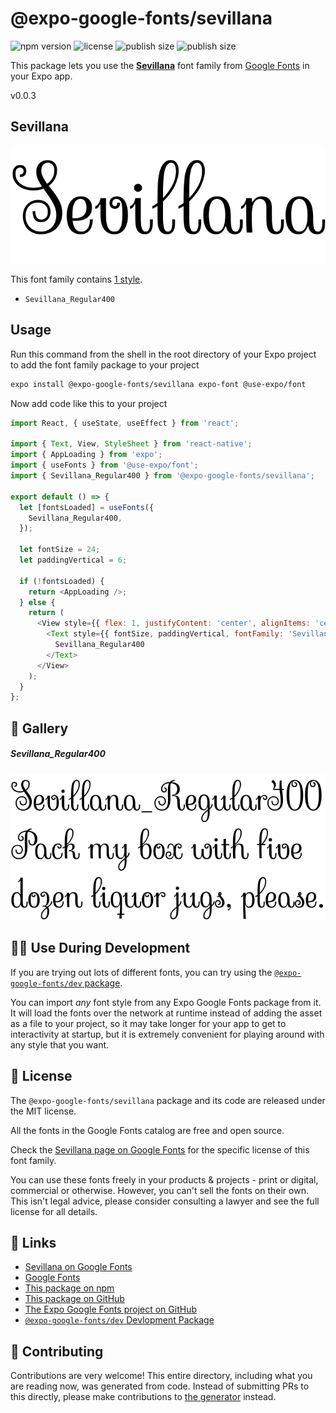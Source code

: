 # @expo-google-fonts/sevillana

![npm version](https://flat.badgen.net/npm/v/@expo-google-fonts/sevillana)
![license](https://flat.badgen.net/github/license/expo/google-fonts)
![publish size](https://flat.badgen.net/packagephobia/install/@expo-google-fonts/sevillana)
![publish size](https://flat.badgen.net/packagephobia/publish/@expo-google-fonts/sevillana)

This package lets you use the [**Sevillana**](https://fonts.google.com/specimen/Sevillana) font family from [Google Fonts](https://fonts.google.com/) in your Expo app.

v0.0.3

## Sevillana

![Sevillana](./font-family.png)

This font family contains [1 style](#-gallery).

- `Sevillana_Regular400`

## Usage

Run this command from the shell in the root directory of your Expo project to add the font family package to your project
```sh
expo install @expo-google-fonts/sevillana expo-font @use-expo/font
```

Now add code like this to your project
```js
import React, { useState, useEffect } from 'react';

import { Text, View, StyleSheet } from 'react-native';
import { AppLoading } from 'expo';
import { useFonts } from '@use-expo/font';
import { Sevillana_Regular400 } from '@expo-google-fonts/sevillana';

export default () => {
  let [fontsLoaded] = useFonts({
    Sevillana_Regular400,
  });

  let fontSize = 24;
  let paddingVertical = 6;

  if (!fontsLoaded) {
    return <AppLoading />;
  } else {
    return (
      <View style={{ flex: 1, justifyContent: 'center', alignItems: 'center' }}>
        <Text style={{ fontSize, paddingVertical, fontFamily: 'Sevillana_Regular400' }}>
          Sevillana_Regular400
        </Text>
      </View>
    );
  }
};

```

## 🔡 Gallery

##### Sevillana_Regular400
![Sevillana_Regular400](./1932da733380cee1525fb66845203d6b91ab799d20f9836d43b021d247101c76.ttf.png)


## 👩‍💻 Use During Development

If you are trying out lots of different fonts, you can try using the [`@expo-google-fonts/dev` package](https://github.com/expo/google-fonts/tree/master/font-packages/dev#readme).

You can import *any* font style from any Expo Google Fonts package from it. It will load the fonts
over the network at runtime instead of adding the asset as a file to your project, so it may take longer
for your app to get to interactivity at startup, but it is extremely convenient
for playing around with any style that you want.

## 📖 License

The `@expo-google-fonts/sevillana` package and its code are released under the MIT license.

All the fonts in the Google Fonts catalog are free and open source.

Check the [Sevillana page on Google Fonts](https://fonts.google.com/specimen/Sevillana) for the specific license of this font family.

You can use these fonts freely in your products & projects - print or digital, commercial or otherwise. However, you can't sell the fonts on their own. This isn't legal advice, please consider consulting a lawyer and see the full license for all details.

## 🔗 Links

- [Sevillana on Google Fonts](https://fonts.google.com/specimen/Sevillana)
- [Google Fonts](https://fonts.google.com/)
- [This package on npm](https://www.npmjs.com/package/@expo-google-fonts/sevillana)
- [This package on GitHub](https://github.com/expo/google-fonts/tree/master/font-packages/sevillana)
- [The Expo Google Fonts project on GitHub](https://github.com/expo/google-fonts)
- [`@expo-google-fonts/dev` Devlopment Package](https://github.com/expo/google-fonts/tree/master/font-packages/dev)


## 🤝 Contributing

Contributions are very welcome! This entire directory, including what you are reading now, was generated from code. Instead of submitting PRs to this directly, please make contributions to [the generator](https://github.com/expo/google-fonts/tree/master/packages/generator) instead.
